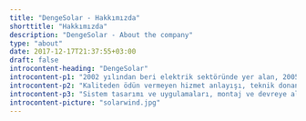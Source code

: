 ```yaml
---
title: "DengeSolar - Hakkımızda"
shorttitle: "Hakkımızda"
description: "DengeSolar - About the company"
type: "about"
date: 2017-12-17T21:37:55+03:00
draft: false
introcontent-heading: "DengeSolar"
introcontent-p1: "2002 yılından beri elektrik sektöründe yer alan, 2005 yılından itibaren yenilenebilir enerji alanında faaliyet gösteren DengeSolar, küçük, orta ve büyük ölçekli çatılardan, farklı tipte arazilere kadar güneş enerji sistemleri kurulumu yapan uzman kadroya sahip bir enerji şirketidir."
introcontent-p2: "Kaliteden ödün vermeyen hizmet anlayışı, teknik donanımı ile güneş enerjisi santralleri için, fizibilite çalışması yaparak, mühendislik hizmetinin yanı sıra materyal ve ekipman tedarikinde bulunmaktadır."
introcontent-p3: "Sistem tasarımı ve uygulamaları, montaj ve devreye alma hizmetleri ile anahtar teslimi santral kurulumu yapmaktadır."
introcontent-picture: "solarwind.jpg"
---
```

